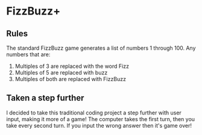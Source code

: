 # FizzBuzz+

## Rules
The standard FizzBuzz game generates a list of numbers 1 through 100. Any numbers that are: 
1. Multiples of 3 are replaced with the word Fizz
2. Multiples of 5 are replaced with buzz  
3. Multiples of both are replaced with FizzBuzz

## Taken a step further
I decided to take this traditional coding project a step further with user input, making it more of a game! The computer takes the first turn, then you take every second turn. If you input the wrong answer then it's game over!


